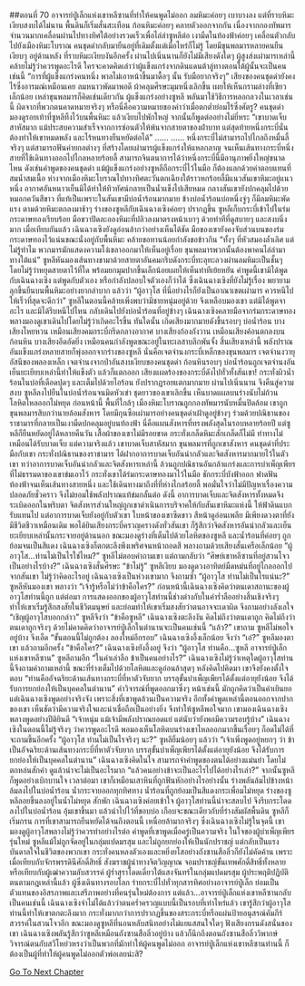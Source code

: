 ##ตอนที่ 70 อาจารย์ปู่เล็กแห่งเขาหลีซานที่ทำให้คนพูดไม่ออก
ลมหิมะค่อยๆ เบาบางลง แต่ที่ราบหิมะเงียบสงบได้ไม่นาน พื้นดินก็เริ่มสั่นสะเทือน ก้อนหิมะค่อยๆ คลายตัวออกจากกัน เนื่องจากกองทัพมารจำนวนมากเคลื่อนผ่านไปทางทิศใต้อย่างรวดเร็วเพื่อไล่ล่าซูหลีต่อ เงามืดในท้องฟ้าค่อยๆ เคลื่อนตัวกลับไปยังเมืองหิมะโบราณ
คนชุดดำกลับมายืนอยู่ที่เดิมตั้งแต่เมื่อไหร่ก็ไม่รู้ โดยมีขุนพลมารหลายคนยืนเงียบๆ อยู่ด้านหลัง ที่ราบหิมะเงียบงันอีกครั้ง ผ่านไปเนิ่นนานก็ยังไม่มีเสียงดังใดๆ ผู้สูงส่งเผ่ามารเหล่านี้คล้ายไม่รู้ว่าควรพูดอะไรดี ใครจะคาดคิดเล่าว่าผู้แข็งแกร่งจากดินแดนต้าลู่ทางตอนใต้ผู้นั้นจะเป็นคนเช่นนี้
“การที่ผู้แข็งแกร่งคนหนึ่ง พาลไม่เอาหน้าขึ้นมาดื้อๆ นั้น รับมือยากจริงๆ” เสียงของคนชุดดำยังคงไร้ซึ่งอารมณ์เหมือนเคย ลมหนาวพัดมาพอดี ผ้าคลุมศีรษะมุมหนึ่งเลิกขึ้น เผยให้เห็นกรามล่างที่เขียวเล็กน้อย
เหล่าขุนพลมารก็คิดเช่นเดียวกัน ผู้แข็งแกร่งอย่างซูหลี พลันมาใช้วิธีการหลอกลวงในเวลาเช่นนี้ ผิดจากที่พวกตนคาดหมายจริงๆ หรือนี่คือความหมายของคำว่าเมื่อตกต่ำย่อมไร้ซึ่งศัตรู?
คนชุดดำมองดูรอยเท้าที่ซูหลีทิ้งไว้บนพื้นหิมะ แล้วเงียบไปพักใหญ่ จากนั้นก็พูดต่ออย่างไม่ยี่หระ “เขาบาดเจ็บสาหัสมาก แม้ประสบความสำเร็จจากการซ่อนตัวให้พ้นจากสายตาของฝ่าบาท แต่สุดท้ายหนึ่งกระบี่นั่นต้องทำให้เขาหมดพลัง และไร้หนทางยืนหยัดต่อได้”
......
......
หนึ่งกระบี่ไม่สามารถไปไกลถึงหมื่นลี้จริงๆ แต่สามารถฟันค่ายกลต่างๆ ที่สร้างโดยเผ่ามารผู้แข็งแกร่งให้แหลกลาญ จนเห็นเส้นทางกระบี่หนึ่งสายที่ใช้เดินทางออกไปไกลหลายร้อยลี้ สามารถจินตนาการได้ว่าหนึ่งกระบี่นี้มีอานุภาพยิ่งใหญ่ขนาดไหน ดังเช่นคำพูดของคนชุดดำ แม้ผู้แข็งแกร่งอย่างซูหลีถือกระบี่ไว้ในมือ ก็ต้องแลกด้วยค่าตอบแทนที่สมน้ำสมเนื้อ
ห่างจากเมืองหิมะโบราณไปทางทิศตะวันตกเฉียงใต้ราวหกร้อยลี้มีแนวสันเขาหิมะอยู่แนวหนึ่ง อากาศอันหนาวเย็นมิได้ทำให้ทิวทัศน์กลายเป็นน้ำแข็งไปเสียหมด กลางสันเขายังปกคลุมไปด้วยหมอกควันสีขาว ที่แท้เป็นเพราะในสันเขามีบ่อน้ำร้อนมากมาย ข้างบ่อน้ำร้อนบ่อหนึ่งจู่ๆ ก็มีลมหิมะพัดแรง ตามด้วยหิมะตกลงมาช้าๆ ร่างของซูหลีกับเฉินฉางเซิงค่อยๆ ปรากฏขึ้น
ซูหลีเก็บกระบี่เข้าไปในร่มกระดาษทองเรียบร้อย มือขวาปัดละอองหิมะที่ปลิวลงมาตรงหน้าเบาๆ ด้วยท่าทีที่ดูสบายๆ และสงบนิ่งมาก เมื่อเทียบกันแล้ว เฉินฉางเซิงยังดูอ่อนล้ากว่าอย่างเห็นได้ชัด มือของเขายังคงจับส่วนบนของร่มกระดาษทองไว้แน่นขณะนั่งอยู่กับพื้นหิมะ คล้ายขอทานน้อยกำลังขอข้าวกิน
“ทั้งๆ ที่หัวสมองล้ำเลิศ แต่ไม่รู้ทำไม พวกมารมักแสดงความโง่เขลาออกมาให้เห็นอยู่เรื่อย ขุนพลมารพวกนั้นต้องพาคนไล่ล่ามาทางใต้แน่” ซูหลีหันมองเส้นทางขามาด้วยสายตาอันคมกริบดังกระบี่ทะลุทะลวงผ่านลมหิมะเป็นชั้นๆ โดยไม่รู้ว่าหยุดสายตาไว้ที่ใด พร้อมยกมุมปากขึ้นเล็กน้อยเผยให้เห็นท่าทีเย้ยหยัน
คำพูดนี้เขามิได้พูดกับเฉินฉางเซิง แต่พูดกับตัวเอง หรือกำลังปลอบใจตัวเองก็ว่าได้ ซึ่งเฉินฉางเซิงที่ยังไม่รู้เรื่อง พยายามลุกขึ้นยืนบนพื้นหิมะอย่างยากลำบาก แล้วว่า “ผู้อาวุโส ที่นี่อย่างไรก็ยังเป็นอาณาเขตเผ่ามาร ควรหนีไปให้เร็วที่สุดจะดีกว่า”
ซูหลีในตอนนี้คล้ายเพิ่งพบว่ามีชายหนุ่มอยู่ด้วย จึงเหลือบมองเขา แต่มิได้พูดจาอะไร และมิได้รีบหนีไปไหน กลับเดินไปยังบ่อน้ำร้อนที่อยู่ข้างๆ
เฉินฉางเซิงคลายมือจากร่มกระดาษทอง พลางมองดูเขาเดินไปโดยไม่รู้ว่าเกิดอะไรขึ้น
ทันใดนั้น เกิดเสียงมากมายดังขึ้นรอบๆ บ่อน้ำร้อน บางเสียงโหยหวน เหมือนเสียงคมกระบี่กรีดกลางอากาศ บางเสียงก้องกังวาน เหมือนเสียงค้อนตกลงบนก้อนหิน บางเสียงอึดอัดยิ่ง เหมือนคนกำลังพูดขณะอยู่ในทะเลสาบลึกพันจั้ง
สิ้นเสียงเหล่านี้ พลังปราณอันแข็งแกร่งหลายสายก็พุ่งออกจากร่างของซูหลี นั่นคือเจตจำนงกระบี่เหล็กของขุนพลมาร เจตจำนงวายุอัสนีของพลองเหล็ก เจตจำนงจากป่าอันสงบเงียบของคนชุดดำ ก้อนหินรอบๆ บ่อน้ำร้อนถูกเจตจำนงอันเย็นยะเยียบเหล่านี้ทำให้แข็งตัว แล้วก็แตกออก
เสียงแผดร้องของกระบี่ดังไปทั่วทั้งสันเขา! กระทั่งผิวน้ำร้อนในบ่อที่เดือดปุดๆ และเต็มไปด้วยไอร้อน ยังปรากฏรอยแตกมากมาย ผ่านไปเนิ่นนาน จึงคืนสู่ความสงบ
ซูหลีลงไปยืนในบ่อน้ำร้อนจนมิดหัวเข่า ชุดยาวของเขาเลิกขึ้น เห็นบาดแผลบนร่างนับไม่ถ้วน โลหิตไหลออกไม่หยุด
ก่อนหน้านี้ พื้นที่ใกล้ๆ เมืองหิมะโบราณถูกกองทัพมารนับหมื่นปิดล้อม เขาถูกขุนพลมารสิบกว่านายล้อมสังหาร โดยมีกุนซือเผ่ามารอย่างคนชุดดำเฝ้าดูอยู่ข้างๆ ร่วมด้วยปณิธานของราชามารที่กลายเป็นเงามืดปกคลุมอยู่บนท้องฟ้า นี่คือแผนสังหารที่ทรงพลังสุดในรอบหลายร้อยปี แต่ซูหลีก็ยืนหยัดอยู่ได้หลายคืนวัน
เสื้อผ้าของเขาไม่มีรอยขาด กระทั่งเกล็ดหิมะสักเกล็ดก็ไม่มี ท่าทางไม่เหมือนได้รับบาดเจ็บ แต่ความจริงแล้ว เขาบาดเจ็บสาหัสมาก ขุนพลมารที่ถูกเขาสังหาร คนชุดดำที่ประมือกับเขา กระทั่งปณิธานของราชามาร ได้ฝากอาการบาดเจ็บอันน่ากลัวและจิตสังหารมากมายไว้ในตัวเขา
ทว่าอาการบาดเจ็บอันน่ากลัวและจิตสังหารเหล่านี้ ล้วนถูกปณิธานอันกล้าแกร่งและการบำเพ็ญเพียรที่ไม่ธรรมดาของเขาข่มเอาไว้ กระทั่งเขาได้ร่มกระดาษทองมาไว้ในมือ ชักกระบี่บังฟ้าออก ฟาดฟันท้องฟ้าจนเห็นเส้นทางสายหนึ่ง และใช้เดินทางมาถึงที่ที่ห่างไกลร้อยลี้ พอมั่นใจว่าไม่มีปัญหาเรื่องความปลอดภัยชั่วคราว จึงไม่ยอมใช้พลังปราณแท้ข่มกลั้นต่อ
ดังนี้ อาการบาดเจ็บและจิตสังหารทั้งหมดจึงระเบิดออกในพริบตา
จิตสังหารส่วนใหญ่ถูกเขาดำเนินการบริจาคให้กับสันเขาหิมะแห่งนี้ ให้ฟ้าดินแบกรับแทนไป แต่อาการบาดเจ็บยังอยู่กับตัวเขา
ใบหน้าของเขาซีดขาว สีหน้าดูอ่อนเพลีย มีเพียงดวงตาที่ยังมีชีวิตชีวาเหมือนเดิม
พอได้ยินเสียงกระบี่ครวญครางดังทั่วสันเขา ก็รู้สึกว่าจิตสังหารอันน่ากลัวและเย็นยะเยียบเหล่านั้นกระจายอยู่ด้านนอก ขณะมองดูร่างที่เต็มไปด้วยโลหิตของซูหลี และน้ำร้อนที่ค่อยๆ ถูกย้อมจนเป็นสีแดง เฉินฉางเซิงก็ตกตะลึงพึงเพริศจนหน้าถอดสี พลางถามด้วยเสียงสั่นเครือเล็กน้อย “ผู้อาวุโส...ท่านไม่เป็นไรใช่ไหม?”
ซูหลีไม่ตอบคำถามเขา แต่ถามกลับว่า “ศิษย์เขาหลีซานที่อยู่สวนโจวเป็นอย่างไรบ้าง?”
เฉินฉางเซิงสั่นศีรษะ “ข้าไม่รู้”
ซูหลีเงียบ มองดูดวงอาทิตย์มืดหม่นที่อยู่ไกลออกไปจากสันเขา ไม่รู้ว่าคิดอะไรอยู่
เฉินฉางเซิงเป็นห่วงเขามาก จึงถามซ้ำ “ผู้อาวุโส ท่านไม่เป็นไรแน่นะ?”
ซูหลีหันมองเขา พลางว่า “เจ้ารู้หรือไม่ว่าข้าคือใคร?”
ก่อนหน้านี้เฉินฉางเซิงคิดว่าตนเดาสถานะของผู้อาวุโสท่านนี้ถูก แต่ต่อมา การแสดงออกของผู้อาวุโสท่านนี้ช่างต่างกับในคำร่ำลืออย่างสิ้นเชิงจริงๆ ทำให้เขาเริ่มรู้สึกสงสัยในชีวิตมนุษย์ และย่อมทำให้เขาเริ่มสงสัยว่าตนอาจจะเดาผิด จึงถามอย่างลังเลใจ “เชิญผู้อาวุโสบอกกล่าว”
ซูหลีจึงว่า “ข้าคือซูหลี”
เฉินฉางเซิงตะลึงงัน คิดไม่ถึงว่าตนเดาถูก คิดไม่ถึงว่าตนเดาถูกจริงๆ
ด้วยไม่คาดคิดว่าอาจารย์ปู่เล็กในตำนานจะเป็นคนเช่นนี้
“แล้ว?” เขาถาม
ซูหลีไม่พอใจอยู่บ้าง จึงเอ็ด “ขั้นตอนนี้ไม่ถูกต้อง ลองใหม่อีกรอบ”
เฉินฉางเซิงอึ้งเล็กน้อย จึงว่า “เอ๋?”
ซูหลีมองตาเขา แล้วถามอีกครั้ง “ข้าคือใคร?”
เฉินฉางเซิงยังอึ้งอยู่ จึงว่า “ผู้อาวุโส ท่านคือ...ซูหลี อาจารย์ปู่เล็กแห่งเขาหลีซาน”
ซูหลีถามอีก “ในคำเล่าลือ ข้าเป็นคนอย่างไร?”
เฉินฉางเซิงไม่รู้ว่าเหตุใดผู้อาวุโสท่านนี้จึงถามคำถามเหล่านี้ ขณะที่ร่างเต็มไปด้วยโลหิตและดูอ่อนล้าสุดๆ หลังคิดไปคิดมา เขาจึงยังคงตั้งใจตอบ “ท่านคืออัจฉริยะด้านเส้นทางกระบี่ที่หาตัวจับยาก บรรลุขั้นบำเพ็ญเพียรได้ตั้งแต่อายุยังน้อย จึงได้รับการยกย่องให้เป็นบุคคลในตำนาน”
คำวิจารณ์ที่พูดออกมาซึ่งๆ หน้าเช่นนี้ มักถูกคิดว่าเป็นคำเยินยอ แต่เฉินฉางเซิงพูดอย่างจริงจัง เพราะสิ่งที่เขาพูดล้วนเป็นความจริง อีกทั้งคำพูดเหล่านี้ตอนออกจากปากของเขา เห็นชัดว่ามีความจริงใจและน่าเชื่อถือเป็นอย่างยิ่ง จึงทำให้ซูหลีพอใจมาก
เขามองเฉินฉางเซิงพลางพูดอย่างปีติยินดี “เจ้าหนุ่ม แม้เจ้ามีพลังปราณยอดแย่ แต่นับว่ายังพอมีความรอบรู้บ้าง”
เฉินฉางเซิงในตอนนี้ไม่รู้จริงๆ ว่าควรพูดอะไรดี พอมองเห็นโลหิตบนร่างเขาไหลออกมากขึ้นเรื่อยๆ ก็อดไม่ได้ที่จะถามขึ้นอีกครั้ง “ผู้อาวุโส ท่านไม่เป็นไรจริงๆ นะ?”
ซูหลียิ้มน้อยๆ แล้วว่า “เจ้าเพิ่งพูดอยู่หยกๆ ว่า ข้าเป็นอัจฉริยะด้านเส้นทางกระบี่ที่หาตัวจับยาก บรรลุขั้นบำเพ็ญเพียรได้ตั้งแต่อายุยังน้อย จึงได้รับการยกย่องให้เป็นบุคคลในตำนาน”
เฉินฉางเซิงคิดในใจ สามารถจำคำพูดของตนได้อย่างแม่นยำ โดยไม่ตกหล่นสักคำ ดูแล้วน่าจะไม่เป็นอะไรมาก
“แล้วคนอย่างข้าจะเป็นอะไรไปได้อย่างไรเล่า?”
จากนั้นซูหลีก็พูดอย่างเบิกบานใจ
เวลาต่อมา เขาก็เหมือนเสาหินที่ถูกฟันหักอย่างไรอย่างนั้น ร่างพลันล้มไปข้างหน้า ล้มลงไปในบ่อน้ำร้อน
น้ำกระจายออกทุกทิศทาง น้ำร้อนที่ถูกย้อมเป็นสีแดงกระเพื่อมไม่หยุด ร่างของซูหลีลอยขึ้นลงอยู่ในน้ำไม่หยุด
สักพัก เฉินฉางเซิงค่อยเข้าใจ ผู้อาวุโสท่านนี้น่าจะสลบไป จึงรีบกระโดดลงไปในบ่อน้ำร้อน อุ้มเขาขึ้นมา แล้วนำไปไว้ที่ขอบบ่อ
เกือบจะขณะเดียวกับที่ร่างสัมผัสพื้นดิน ซูหลีก็เริ่มกรน การที่เขาสามารถยืนหยัดได้จนถึงตอนนี้ เหนื่อยล้ามากจริงๆ
ซึ่งเฉินฉางเซิงไม่รู้ในจุดนี้ เขามองดูผู้อาวุโสพลางไม่รู้ว่าควรทำอย่างไรต่อ
คำพูดที่เขาพูดเมื่อครู่เป็นความจริง
ในใจของผู้บำเพ็ญเพียรรุ่นใหม่ ซูหลีแม้ไม่ถูกจัดอยู่ในกลุ่มแปดมรสุม และไม่ถูกยกย่องให้เป็นนักปราชญ์ แต่กลับเป็นแรงบันดาลใจในชีวิตของพวกเขา กระทั่งคนหลงตัวเองและหยิ่งยโสอย่างถังซานสือลิ่วก็ยังไม่คัดค้าน เพราะเมื่อเทียบกับจักรพรรดินีศักดิ์สิทธิ์ สังฆราชผู้นำทางจิตวิญญาณ จอมปราชญ์ขั้นเทพศักดิ์สิทธิ์ทั้งหลาย หรือเทียบกับผู้เฒ่าความลับสวรรค์ ผู้ร่ำสุราโดดเดี่ยวใต้แสงจันทร์ในกลุ่มแปดมรสุม ผู้ประพฤติปฏิบัติตนตามกฎเหล่านี้แล้ว ผู้ซึ่งเดินทางรอบโลก ร่ายกระบี่ไปทั่วทุกสารทิศอย่างอาจารย์ปู่เล็ก ย่อมเป็นตัวแทนของอิสรภาพและเสรีภาพอย่างที่คนรุ่นใหม่ต้องการ
แต่แล้ว...อาจารย์ปู่เล็กแห่งเขาหลีซานกลับเป็นคนเช่นนี้
เฉินฉางเซิงจำไม่ได้แล้วว่าตนคร่ำครวญแบบนี้เป็นรอบที่เท่าไหร่แล้ว
เขารู้สึกว่าผู้อาวุโสท่านนี้ทำให้เขาตกตะลึงมาก กระทั่งมากกว่าการปรากฏขึ้นของสระกระบี่หรือแผ่นป้ายอนุสรณ์คัมภีร์สวรรค์ในสวนโจวอีก
ขณะมองดูซูหลีที่นอนหลับสนิทอย่างไม่แยแสสนใจใดๆ ฟังเสียงกรนดังสนั่นของเขา เฉินฉางเซิงพลันรู้สึกว่าซูหลีเหมือนถังซานสือลิ่วอยู่บ้าง
แล้วก็นึกถึงตอนถังซานสือลิ่ววิพากษ์วิจารณ์ตนกับสวีโหย่วหรงว่าเป็นพวกที่มักทำให้ผู้คนพูดไม่ออก
อาจารย์ปู่เล็กแห่งเขาหลีซานท่านนี้ ก็ต้องเป็นผู้ที่ทำให้ผู้คนพูดไม่ออกตัวพ่อเลยน่ะสิ?


[Go To Next Chapter]( ./357.md)